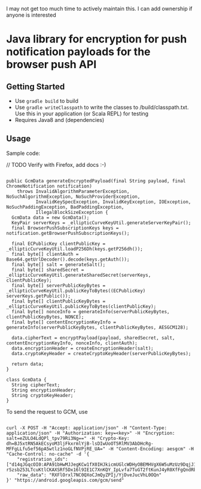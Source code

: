 I may not get too much time to actively maintain this. I can add ownership if anyone is interested

# Java library for encryption for push notification payloads for the browser push API

## Getting Started

- Use `gradle build` to build
- Use `gradle writeClasspath` to write the classes to <root>/build/classpath.txt. Use this in your application (or
Scala REPL) for testing
- Requires Java8 and (dependencies)

## Usage

Sample code:

// TODO Verify with Firefox, add docs :-)

```

public GcmData generateEncryptedPayload(final String payload, final ChromeNotification notification)
    throws InvalidAlgorithmParameterException, NoSuchAlgorithmException, NoSuchProviderException,
           InvalidKeySpecException, InvalidKeyException, IOException, NoSuchPaddingException, BadPaddingException,
           IllegalBlockSizeException {
  GcmData data = new GcmData();
  KeyPair serverKeys = _ellipticCurveKeyUtil.generateServerKeyPair();
  final BrowserPushSubscriptionKeys keys = notification.getBrowserPushSubscriptionKeys();

  final ECPublicKey clientPublicKey = _ellipticCurveKeyUtil.loadP256Dh(keys.getP256dh());
  final byte[] clientAuth = Base64.getUrlDecoder().decode(keys.getAuth());
  final byte[] salt = generateSalt();
  final byte[] sharedSecret = _ellipticCurveKeyUtil.generateSharedSecret(serverKeys, clientPublicKey);
  final byte[] serverPublicKeyBytes = _ellipticCurveKeyUtil.publicKeyToBytes((ECPublicKey) serverKeys.getPublic());
  final byte[] clientPublicKeyBytes = _ellipticCurveKeyUtil.publicKeyToBytes(clientPublicKey);
  final byte[] nonceInfo = generateInfo(serverPublicKeyBytes, clientPublicKeyBytes, NONCE);
  final byte[] contentEncryptionKeyInfo = generateInfo(serverPublicKeyBytes, clientPublicKeyBytes, AESGCM128);

  data.cipherText = encryptPayload(payload, sharedSecret, salt, contentEncryptionKeyInfo, nonceInfo, clientAuth);
  data.encryptionHeader = createEncryptionHeader(salt);
  data.cryptoKeyHeader = createCryptoKeyHeader(serverPublicKeyBytes);

  return data;
}

class GcmData {
  String cipherText;
  String encryptionHeader;
  String cryptoKeyHeader;
}

```

To send the request to GCM, use

```

curl -X POST -H "Accept: application/json" -H "Content-Type: application/json" -H "Authorization: key=<key>" -H "Encryption: salt=eZULO4LdQPl_tpv79Ri3Ng==" -H "Crypto-Key: dh=BJ5xtRN5AkECsyoM3ljFkxrmlYjB-lsDIwUoOT5RlMV3AbDHcRg-MFFgLLfu5ef56pA5wtlz1noGLfNVPjRE_UA=" -H "Content-Encoding: aesgcm" -H "Cache-Control: no-cache" -d '{
    "registration_ids": ["d14qJGqcOI0:APA91bHwMJJegKCw1fX0IHJkicmUGlcWDHyOBEMHVgX6W5uMzUz9DqjJ1YDtqJ-rSzsb253LTcuKtlCKAXSRf5Dx16l9IE1C7XnKQY_IpLvfa7TuGT2ftKunJ4yR0XfFgQndRbu2gawu"],
    "raw_data": "RXFlOrxl7NC0QXoCJmQyZPIj/YjDveJucVhL0OQn"
}' "https://android.googleapis.com/gcm/send"

```
